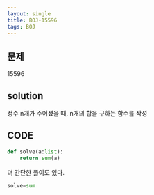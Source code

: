 ```yaml
---
layout: single
title: BOJ-15596
tags: BOJ
---
```


## 문제  
15596

## solution  
정수 n개가 주어졌을 때, n개의 합을 구하는 함수를 작성  

## CODE  

```python
def solve(a:list):
    return sum(a)
```
더 간단한 풀이도 있다.


```python
solve=sum
```

